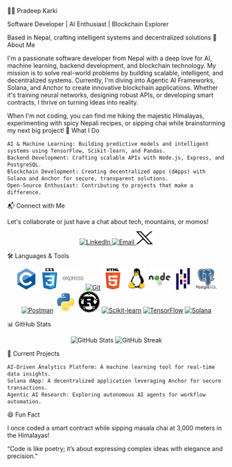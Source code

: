 👨‍💻 Pradeep Karki

Software Developer | AI Enthusiast | Blockchain Explorer

Based in Nepal, crafting intelligent systems and decentralized solutions
🚀 About Me

I'm a passionate software developer from Nepal with a deep love for AI, machine learning, backend development, and blockchain technology. My mission is to solve real-world problems by building scalable, intelligent, and decentralized systems. Currently, I'm diving into Agentic AI Frameworks, Solana, and Anchor to create innovative blockchain applications. Whether it's training neural networks, designing robust APIs, or developing smart contracts, I thrive on turning ideas into reality.

When I'm not coding, you can find me hiking the majestic Himalayas, experimenting with spicy Nepali recipes, or sipping chai while brainstorming my next big project!
🌟 What I Do

    AI & Machine Learning: Building predictive models and intelligent systems using TensorFlow, Scikit-learn, and Pandas.
    Backend Development: Crafting scalable APIs with Node.js, Express, and PostgreSQL.
    Blockchain Development: Creating decentralized apps (dApps) with Solana and Anchor for secure, transparent solutions.
    Open-Source Enthusiast: Contributing to projects that make a difference.

📬 Connect with Me

Let's collaborate or just have a chat about tech, mountains, or momos!
<p align="center"> <a href="https://linkedin.com/in/pradeep-karki" target="_blank"> <img src="https://raw.githubusercontent.com/rahuldkjain/github-profile-readme-generator/master/src/images/icons/Social/linked-in-alt.svg" alt="LinkedIn" height="30" width="40" /> </a> <a href="mailto:karkeepradeep654@gmail.com"> <img src="https://img.icons8.com/color/48/000000/gmail.png" alt="Email" height="30" width="40" /> </a> <a href="https://twitter.com/pradeepkarki" target="_blank"> <img src="https://raw.githubusercontent.com/devicons/devicon/master/icons/twitter/twitter-original.svg" alt="Twitter" height="30" width="40" /> </a> </p>
🛠️ Languages & Tools
<p align="center"> <a href="https://www.cprogramming.com/" target="_blank"><img src="https://raw.githubusercontent.com/devicons/devicon/master/icons/c/c-original.svg" alt="C" width="50" height="50" /></a> <a href="https://www.w3schools.com/css/" target="_blank"><img src="https://raw.githubusercontent.com/devicons/devicon/master/icons/css3/css3-original-wordmark.svg" alt="CSS3" width="50" height="50" /></a> <a href="https://expressjs.com" target="_blank"><img src="https://raw.githubusercontent.com/devicons/devicon/master/icons/express/express-original-wordmark.svg" alt="Express.js" width="50" height="50" /></a> <a href="https://git-scm.com/" target="_blank"><img src="https://www.vectorlogo.zone/logos/git-scm/git-scm-icon.svg" alt="Git" width="50" height="50" /></a> <a href="https://www.w3.org/html/" target="_blank"><img src="https://raw.githubusercontent.com/devicons/devicon/master/icons/html5/html5-original-wordmark.svg" alt="HTML5" width="50" height="50" /></a> <a href="https://www.linux.org/" target="_blank"><img src="https://raw.githubusercontent.com/devicons/devicon/master/icons/linux/linux-original.svg" alt="Linux" width="50" height="50" /></a> <a href="https://nodejs.org" target="_blank"><img src="https://raw.githubusercontent.com/devicons/devicon/master/icons/nodejs/nodejs-original-wordmark.svg" alt="Node.js" width="50" height="50" /></a> <a href="https://pandas.pydata.org/" target="_blank"><img src="https://raw.githubusercontent.com/devicons/devicon/2ae2a900d2f041da66e950e4d48052658d850630/icons/pandas/pandas-original.svg" alt="Pandas" width="50" height="50" /></a> <a href="https://www.postgresql.org" target="_blank"><img src="https://raw.githubusercontent.com/devicons/devicon/master/icons/postgresql/postgresql-original-wordmark.svg" alt="PostgreSQL" width="50" height="50" /></a> <a href="https://postman.com" target="_blank"><img src="https://www.vectorlogo.zone/logos/getpostman/getpostman-icon.svg" alt="Postman" width="50" height="50" /></a> <a href="https://www.python.org" target="_blank"><img src="https://raw.githubusercontent.com/devicons/devicon/master/icons/python/python-original.svg" alt="Python" width="50" height="50" /></a> <a href="https://www.rust-lang.org" target="_blank"><img src="https://raw.githubusercontent.com/devicons/devicon/master/icons/rust/rust-plain.svg" alt="Rust" width="50" height="50" /></a> <a href="https://scikit-learn.org/" target="_blank"><img src="https://upload.wikimedia.org/wikipedia/commons/0/05/Scikit_learn_logo_small.svg" alt="Scikit-learn" width="50" height="50" /></a> <a href="https://www.tensorflow.org" target="_blank"><img src="https://www.vectorlogo.zone/logos/tensorflow/tensorflow-icon.svg" alt="TensorFlow" width="50" height="50" /></a> <a href="https://solana.com" target="_blank"><img src="https://raw.githubusercontent.com/devicons/devicon/master/icons/solana/solana-original.svg" alt="Solana" width="50" height="50" /></a> </p>
📊 GitHub Stats
<p align="center"> <img src="https://github-readme-stats.vercel.app/api?username=pradeepkarki&show_icons=true&theme=radical" alt="GitHub Stats" /> <img src="https://github-readme-streak-stats.herokuapp.com/?user=pradeepkarki&theme=radical" alt="GitHub Streak" /> </p>
🎯 Current Projects

    AI-Driven Analytics Platform: A machine learning tool for real-time data insights.
    Solana dApp: A decentralized application leveraging Anchor for secure transactions.
    Agentic AI Research: Exploring autonomous AI agents for workflow automation.

😄 Fun Fact

I once coded a smart contract while sipping masala chai at 3,000 meters in the Himalayas!

“Code is like poetry; it’s about expressing complex ideas with elegance and precision.”

